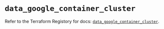 # `data_google_container_cluster`

Refer to the Terraform Registory for docs: [`data_google_container_cluster`](https://registry.terraform.io/providers/hashicorp/google/5.8.0/docs/data-sources/container_cluster).
